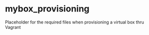 # mybox_provisioning
Placeholder for the required files when provisioning a virtual box thru Vagrant
